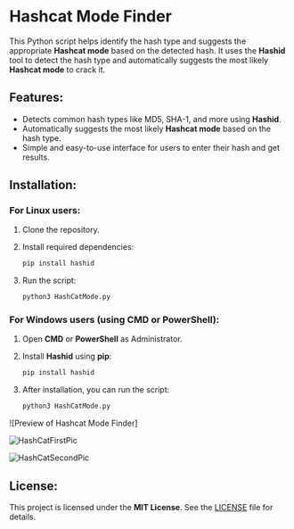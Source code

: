 # Hashcat Mode Finder

This Python script helps identify the hash type and suggests the appropriate **Hashcat mode** based on the detected hash. It uses the **Hashid** tool to detect the hash type and automatically suggests the most likely **Hashcat mode** to crack it.

## Features:
- Detects common hash types like MD5, SHA-1, and more using **Hashid**.
- Automatically suggests the most likely **Hashcat mode** based on the hash type.
- Simple and easy-to-use interface for users to enter their hash and get results.

## Installation:

### For Linux users:
1. Clone the repository.
2. Install required dependencies:
    ```bash
    pip install hashid
    ```

3. Run the script:
    ```bash
    python3 HashCatMode.py
    ```

### For Windows users (using CMD or PowerShell):
1. Open **CMD** or **PowerShell** as Administrator.
2. Install **Hashid** using **pip**:
    ```bash
    pip install hashid
    ```

3. After installation, you can run the script:
    ```bash
    python3 HashCatMode.py
    ```
![Preview of Hashcat Mode Finder]

![HashCatFirstPic](https://github.com/user-attachments/assets/62604dc1-286e-40e4-9ae9-b860c1821fec)

![HashCatSecondPic](https://github.com/user-attachments/assets/f21a9559-c2ae-49f2-9bdc-ffa9976c7336)


## License:
This project is licensed under the **MIT License**. See the [LICENSE](LICENSE) file for details.
